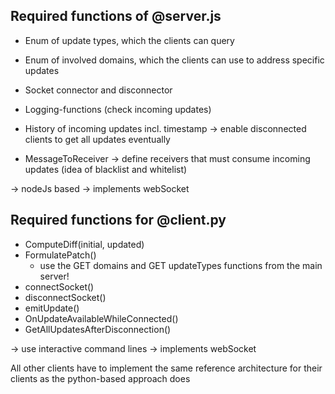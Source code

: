 ## Required functions of @server.js
- Enum of update types, which the clients can query
- Enum of involved domains, which the clients can use to address specific updates

- Socket connector and disconnector
- Logging-functions (check incoming updates)
- History of incoming updates incl. timestamp -> enable disconnected clients to get all updates eventually
- MessageToReceiver -> define receivers that must consume incoming updates (idea of blacklist and whitelist)

-> nodeJs based
-> implements webSocket

## Required functions for @client.py
- ComputeDiff(initial, updated)
- FormulatePatch()
    - use the GET domains and GET updateTypes functions from the main server!
- connectSocket()
- disconnectSocket()
- emitUpdate()
- OnUpdateAvailableWhileConnected()
- GetAllUpdatesAfterDisconnection()

-> use interactive command lines
-> implements webSocket

All other clients have to implement the same reference architecture for their clients as the python-based approach does



